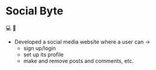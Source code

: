# Social Byte
  
  :computer: :hamburger:
   
- Developed a social media website where a user can ->
  - sign up/login
  - set up its profile
  - make and remove posts and comments, etc.
